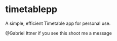 # timetablepp

A simple, efficient Timetable app for personal use. 

@Gabriel Ittner if you see this shoot me a message
